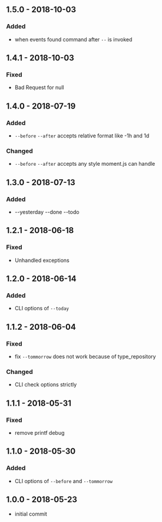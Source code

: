 ## 1.5.0 - 2018-10-03

### Added

- when events found command after `--` is invoked

## 1.4.1 - 2018-10-03

### Fixed

- Bad Request for null

## 1.4.0 - 2018-07-19

### Added

- `--before` `--after` accepts relative format like -1h and 1d

### Changed

- `--before` `--after` accepts any style moment.js can handle

## 1.3.0 - 2018-07-13

### Added

- --yesterday --done --todo

## 1.2.1 - 2018-06-18

### Fixed

- Unhandled exceptions

## 1.2.0 - 2018-06-14

### Added

- CLI options of `--today`

## 1.1.2 - 2018-06-04

### Fixed

- fix `--tommorrow` does not work because of type_repository

### Changed

- CLI check options strictly

## 1.1.1 - 2018-05-31

### Fixed

- remove printf debug

## 1.1.0 - 2018-05-30

### Added

- CLI options of `--before` and `--tommorrow`

## 1.0.0 - 2018-05-23

- initial commit
